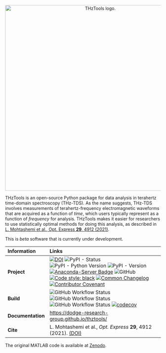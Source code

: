 <div style="text-align: center">
<picture>
  <source media="(prefers-color-scheme: dark)" srcset="https://raw.githubusercontent.com/dodge-research-group/thztools/main/docs/source/_static/thztools_logo_dark.svg" width="600">
  <source media="(prefers-color-scheme: light)" srcset="https://raw.githubusercontent.com/dodge-research-group/thztools/main/docs/source/_static/thztools_logo.svg" width="600">
  <img alt="THzTools logo." src="https://raw.githubusercontent.com/dodge-research-group/thztools/main/docs/source/_static/thztools_logo.svg" width="600">
</picture>
</div>

THzTools is an open-source Python package for data analysis in terahertz time-domain spectroscopy
(THz-TDS). As the name suggests, THz-TDS involves measurements of terahertz-frequency
electromagnetic waveforms that are acquired as a function of *time*, which users typically
represent as a function of *frequency* for analysis. THzTools makes it easier for researchers
to use statistically optimal methods for doing this analysis, as described in [L. Mohtashemi et al.,
 Opt. Express **29**, 4912 (2021)](https://doi.org/10.1364/OE.417724).

This is *beta* software that is currently under development.

| Information       | Links                                                                                                                                                                                                                                                                                                                                                                                                                                                                                                                                                                                                                                                                                                                                                                                                                                                |
|:------------------|:-----------------------------------------------------------------------------------------------------------------------------------------------------------------------------------------------------------------------------------------------------------------------------------------------------------------------------------------------------------------------------------------------------------------------------------------------------------------------------------------------------------------------------------------------------------------------------------------------------------------------------------------------------------------------------------------------------------------------------------------------------------------------------------------------------------------------------------------------------|
| **Project**       | [![DOI](https://zenodo.org/badge/569133241.svg)](https://zenodo.org/doi/10.5281/zenodo.10100093) ![PyPI - Status](https://img.shields.io/pypi/status/thztools) ![PyPI - Python Version](https://img.shields.io/pypi/pyversions/thztools) ![PyPI - Version](https://img.shields.io/pypi/v/thztools) [![Anaconda-Server Badge](https://anaconda.org/conda-forge/thztools/badges/version.svg)](https://anaconda.org/conda-forge/thztools) ![GitHub](https://img.shields.io/github/license/dodge-research-group/thztools) [![Code style: black](https://img.shields.io/badge/code%20style-black-000000.svg)](https://github.com/psf/black) [![Common Changelog](https://common-changelog.org/badge.svg)](https://common-changelog.org) [![Contributor Covenant](https://img.shields.io/badge/Contributor%20Covenant-2.1-4baaaa.svg)](code_of_conduct.md) |
| **Build**         | ![GitHub Workflow Status](https://img.shields.io/github/actions/workflow/status/dodge-research-group/thztools/sphinx.yml?label=build%3Adocs) ![GitHub Workflow Status](https://img.shields.io/github/actions/workflow/status/dodge-research-group/thztools/pytest-with-coverage.yml?label=build%3Atests%20(conda)) ![GitHub Workflow Status](https://img.shields.io/github/actions/workflow/status/dodge-research-group/thztools/test-pip.yml?label=build%3Atests%20(pip)) [![codecov](https://codecov.io/gh/dodge-research-group/thztools/branch/dev/graph/badge.svg?token=U8PLKTQ7AH)](https://codecov.io/gh/dodge-research-group/thztools)                                                                                                                                                                                                        |
| **Documentation** | https://dodge-research-group.github.io/thztools/                                                                                                                                                                                                                                                                                                                                                                                                                                                                                                                                                                                                                                                                                                                                                                                                     |
| **Cite**          | L. Mohtashemi et al., *Opt. Express* **29**, 4912 (2021). [(DOI)](https://doi.org/10.1364/OE.417724)                                                                                                                                                                                                                                                                                                                                                                                                                                                                                                                                                                                                                                                                                                                                                 |

The original MATLAB code is available at [Zenodo](https://zenodo.org/record/4876388).
